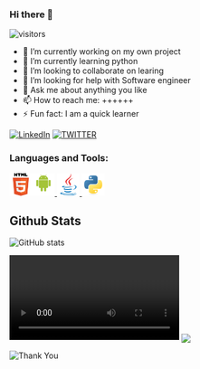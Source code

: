 ### Hi there 👋
![visitors](https://visitor-badge.glitch.me/badge?page_id=shakilmahmudshohag.visitor-badge)
- 🔭 I’m currently working on my own project
- 🌱 I’m currently learning python
- 👯 I’m looking to collaborate on learing
- 🤔 I’m looking for help with Software engineer
- 💬 Ask me about anything you like
- 📫 How to reach me: ++++++
- ⚡ Fun fact: I am a quick learner


 
 [![LinkedIn](https://img.shields.io/badge/-LinkedIn-ffffff?style=flat&logo=linkedin&logoColor=0984e3)](https://www.linkedin.com/in/mohammad-shakil-mahmud-shohag-05ba35222/)
 [![TWITTER](https://img.shields.io/badge/-Twitter-ffffff?style=flat&logo=Twitter&logoColor=0984e3)]( https://twitter.com/shakil_201)

 
 <h3 align="left">Languages and Tools:</h3>
<p align="left"> <a href="https://developer.android.com" target="_blank" rel="noreferrer"> <img src="https://raw.githubusercontent.com/devicons/devicon/master/icons/android/android-original-wordmark.svg" alt="android" width="40" height="40"/> </a>  <a href="https://www.java.com" target="_blank" rel="noreferrer"> <img src="https://raw.githubusercontent.com/devicons/devicon/master/icons/java/java-original.svg" alt="java" width="40" height="40"/> </a>  <a href="https://www.python.org" target="_blank" rel="noreferrer"> <img src="https://raw.githubusercontent.com/devicons/devicon/master/icons/python/python-original.svg" alt="python" width="40" height="40"/> 
</a> 
<img align="left" alt="HTML5" width="40px" src="https://raw.githubusercontent.com/github/explore/80688e429a7d4ef2fca1e82350fe8e3517d3494d/topics/html/html.png" />

</p>




## Github Stats  
![GitHub stats](https://github-readme-stats.vercel.app/api?username=shakilmahmudshohag&show_icons=true&theme=radical)

![](https://user-images.githubusercontent.com/41143496/111524041-fc65e800-8781-11eb-8a84-ae5e8517b1f7.mp4)
 <img height="180em"  align="center" src="https://github-readme-stats.vercel.app/api/top-langs/?username=shakilmahmudshohag&&layout=compact&hide=shell&theme=jolly"/> 


![Thank You ](https://user-images.githubusercontent.com/41143496/111601768-b13aec00-87f8-11eb-8d8c-51db093db5da.gif)



  


